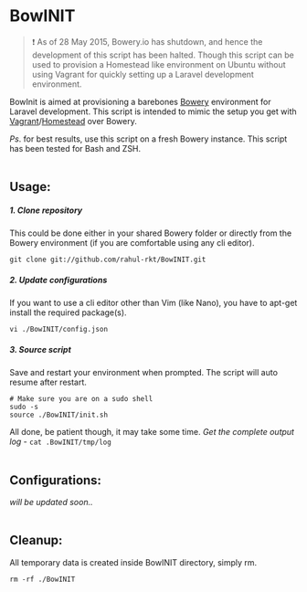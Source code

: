 # BowINIT
>:exclamation: As of 28 May 2015, Bowery.io has shutdown, and hence the development of this script has been halted. Though this script can be used to provision a Homestead like environment on Ubuntu without using Vagrant for quickly setting up a Laravel development environment.

BowInit is aimed at provisioning a barebones [Bowery](http://bowery.io/) environment for Laravel development. This script is intended to mimic the setup you get with [Vagrant](https://www.vagrantup.com/)/[Homestead](http://laravel.com/docs/5.0/homestead) over Bowery.

*Ps*. for best results, use this script on a fresh Bowery instance. This script has been tested for Bash and ZSH.
<br/><br/>


## Usage:

##### 1. Clone repository
This could be done either in your shared Bowery folder or directly from the Bowery environment (if you are comfortable using any cli editor).
```
git clone git://github.com/rahul-rkt/BowINIT.git
```

##### 2. Update configurations
If you want to use a cli editor other than Vim (like Nano), you have to apt-get install the required package(s).
```
vi ./BowINIT/config.json
```

##### 3. Source script
Save and restart your environment when prompted. The script will auto resume after restart.
```
# Make sure you are on a sudo shell
sudo -s
source ./BowINIT/init.sh
```
All done, be patient though, it may take some time. *Get the complete output log* - `cat .BowINIT/tmp/log`
<br/><br/>

## Configurations:
*will be updated soon..*
<br/><br/>

## Cleanup:
All temporary data is created inside BowINIT directory, simply rm.
```
rm -rf ./BowINIT
```
